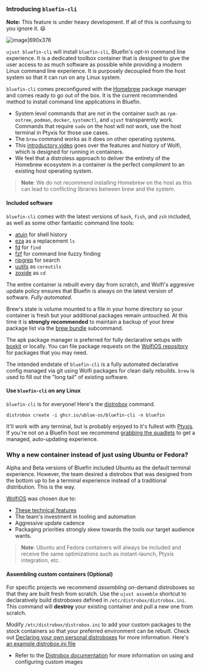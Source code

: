 ### Introducing `bluefin-cli`
**Note:** This feature is under heavy development. If all of this is confusing to you ignore it. :smiley: 

![image|690x376](upload://3k18RiX3TZMBkmp77bprKCl1ygI.jpeg)

`ujust bluefin-cli` will install `bluefin-cli`, Bluefin's opt-in command line experience. It is a dedicated toolbox container that is designed to give the user access to as much software as possible while providing a modern Linux command line experience. It is purposely decoupled from the host system so that it can run on any Linux system.  

`bluefin-cli` comes preconfigured with the [Homebrew](https://brew.sh/) package manager and comes ready to go out of the box. It is the current recommended method to install command line applications in Bluefin.
- System level commands that are not in the container such as `rpm-ostree`, `podman`, `docker`, `systemctl`, and `ujust` transparently work. Commands that require `sudo` on the host will not work, use the host terminal in Ptyxis for those use cases. 
-  The `brew` command works as it does on other operating systems.
- This [introductory video](https://www.youtube.com/watch?v=to3WAHLd_RA) goes over the features and history of Wolfi, which is designed for running in containers. 
- We feel that a distroless approach to deliver the entirety of the Homebrew ecosystem in a container is the perfect compliment to an existing host operating system. 

> **Note**: We do not recommend installing Homebrew on the host as this can lead to conflicting libraries between brew and the system. 

#### Included software

`bluefin-cli` comes with the latest versions of `bash`, `fish`, and `zsh` included, as well as some other fantastic command line tools:
- [atuin](https://github.com/atuinsh/atuin) for shell history
- [eza](https://github.com/eza-community/eza) as a replacement `ls`
- [fd](https://github.com/sharkdp/fd) for `find`
- [fzf](https://github.com/junegunn/fzf) for command line fuzzy finding
- [ripgrep](https://github.com/BurntSushi/ripgrep) for search
- [uutils](https://github.com/uutils/coreutils) as `coreutils`
- [zoxide](https://github.com/ajeetdsouza/zoxide) as `cd`

The entire container is rebuilt every day from scratch, and Wolfi's aggresive update policy ensures that Bluefin is always on the latest version of software. _Fully automated_. 

Brew's state is volume mounted to a file in your home directory so your container is fresh but your additional packages remain untouched. At this time it is **strongly recommended** to maintain a backup of your brew package list via the [brew bundle](https://docs.brew.sh/Manpage#bundle-subcommand) subcommand.  

The apk package manager is preferred for fully declarative setups with [boxkit](https://github.com/ublue-os/boxkit) or locally. You can file package requests on the [WolfiOS repository](https://github.com/wolfi-dev/) for packages that you may need.

The intended endstate of `bluefin-cli` is a fully automated declarative config managed via git using Wolfi packages for clean daily rebuilds. `brew` is used to fill out the "long tail" of existing software.

#### Use `bluefin-cli` on any Linux

`bluefin-cli` is for everyone! Here's the [distrobox](https://distrobox.it/) command.

    distrobox create -i ghcr.io/ublue-os/bluefin-cli -n bluefin

It'll work with any terminal, but is probably enjoyed to it's fullest with [Ptyxis](https://gitlab.gnome.org/chergert/ptyxis). If you're not on a Bluefin host we recommend [grabbing the quadlets](https://github.com/ublue-os/toolboxes) to get a managed, auto-updating experience. 

### Why a new container instead of just using Ubuntu or Fedora?

Alpha and Beta versions of Bluefin included Ubuntu as the default terminal experience. However, the team desired a distrobox that was designed from the bottom up to be a terminal experience instead of a traditional distribution. This is the way.   

[WolfiOS](https://github.com/wolfi-dev) was chosen due to:
- [These technical features](https://github.com/wolfi-dev#wolfi-features)
- The team's investment in tooling and automation
- Aggressive update cadence
- Packaging priorities strongly skew towards the tools our target audience wants.

> **Note**: Ubuntu and Fedora containers will always be included and receive the same optimizations such as instant-launch, Ptyxis integration, etc.

#### Assembling custom containers (Optional)

For specific projects we recommend _assembling_ on-demand distroboxes so that they are built fresh from scratch. Use the `ujust assemble` shortcut to declaratively build distroboxes defined in `/etc/distrobox/distrobox.ini`. This command will **destroy** your existing container and pull a new one from scratch. 

Modify `/etc/distrobox/distrobox.ini` to add your custom packages to the stock containers so that your preferred environment can be rebuilt. Check out [Declaring your own personal distroboxes](https://www.ypsidanger.com/declaring-your-own-personal-distroboxes/) for more information. Here's [an example distrobox.ini file](https://github.com/ublue-os/bluefin/blob/1ae2f3094cfaf5a581a89a440a2cb77507a9dcda/usr/etc/distrobox/distrobox.ini)

- Refer to the [Distrobox documentation](https://distrobox.privatedns.org/#distrobox) for more information on using and configuring custom images